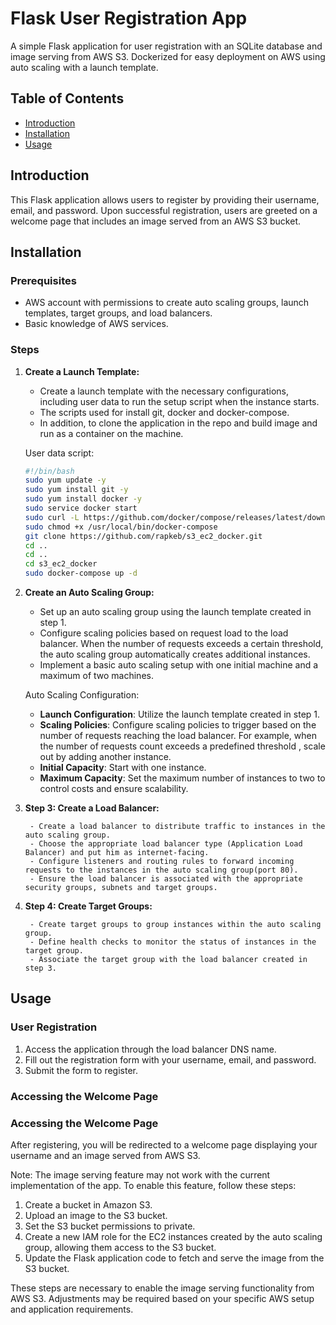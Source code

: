 # Flask User Registration App

A simple Flask application for user registration with an SQLite database and image serving from AWS S3. 
Dockerized for easy deployment on AWS using auto scaling with a launch template.

## Table of Contents

- [Introduction](#introduction)
- [Installation](#installation)
- [Usage](#usage)

## Introduction

This Flask application allows users to register by providing their username, email, and password. 
Upon successful registration, users are greeted on a welcome page that includes an image served from an AWS S3 bucket.

## Installation

### Prerequisites

- AWS account with permissions to create auto scaling groups, launch templates, target groups, and load balancers.
- Basic knowledge of AWS services.

### Steps

1. **Create a Launch Template:**

    - Create a launch template with the necessary configurations, including user data to run the setup script when the instance starts.
    - The scripts used for install git, docker and docker-compose.
    - In addition, to clone the application in the repo and build image and run as a container on the machine.

    User data script:
    ```bash
    #!/bin/bash
    sudo yum update -y
    sudo yum install git -y
    sudo yum install docker -y
    sudo service docker start
    sudo curl -L https://github.com/docker/compose/releases/latest/download/docker-compose-$(uname -s)-$(uname -m) -o /usr/local/bin/docker-compose
    sudo chmod +x /usr/local/bin/docker-compose 
    git clone https://github.com/rapkeb/s3_ec2_docker.git
    cd ..
    cd ..
    cd s3_ec2_docker
    sudo docker-compose up -d
    ```

2. **Create an Auto Scaling Group:**

    - Set up an auto scaling group using the launch template created in step 1.
    - Configure scaling policies based on request load to the load balancer. When the number of requests exceeds a certain threshold, the auto scaling group automatically creates additional instances.
    - Implement a basic auto scaling setup with one initial machine and a maximum of two machines.

    Auto Scaling Configuration:
    - **Launch Configuration**: Utilize the launch template created in step 1.
    - **Scaling Policies**: Configure scaling policies to trigger based on the number of requests reaching the load balancer. For example, when the number of requests count exceeds a predefined threshold , scale out by adding another instance.
    - **Initial Capacity**: Start with one instance.
    - **Maximum Capacity**: Set the maximum number of instances to two to control costs and ensure scalability.


3. **Step 3: Create a Load Balancer:**
    
        - Create a load balancer to distribute traffic to instances in the auto scaling group.
        - Choose the appropriate load balancer type (Application Load Balancer) and put him as internet-facing.
        - Configure listeners and routing rules to forward incoming requests to the instances in the auto scaling group(port 80).
        - Ensure the load balancer is associated with the appropriate security groups, subnets and target groups.
     
4. **Step 4: Create Target Groups:**
    
        - Create target groups to group instances within the auto scaling group.
        - Define health checks to monitor the status of instances in the target group.
        - Associate the target group with the load balancer created in step 3.


## Usage

### User Registration

1. Access the application through the load balancer DNS name.
2. Fill out the registration form with your username, email, and password.
3. Submit the form to register.

### Accessing the Welcome Page

### Accessing the Welcome Page

After registering, you will be redirected to a welcome page displaying your username and an image served from AWS S3.

Note: The image serving feature may not work with the current implementation of the app. To enable this feature, follow these steps:

1. Create a bucket in Amazon S3.
2. Upload an image to the S3 bucket.
3. Set the S3 bucket permissions to private.
4. Create a new IAM role for the EC2 instances created by the auto scaling group, allowing them access to the S3 bucket.
5. Update the Flask application code to fetch and serve the image from the S3 bucket.

These steps are necessary to enable the image serving functionality from AWS S3. Adjustments may be required based on your specific AWS setup and application requirements.
